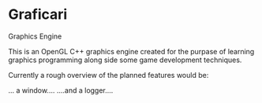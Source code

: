 # Graficari
Graphics Engine

This is an OpenGL C++ graphics engine created for the purpase of learning graphics programming along side some game development techniques.

Currently a rough overview of the planned features would be:

... a window....
....and a logger....

